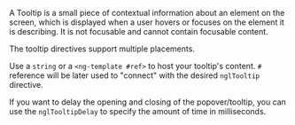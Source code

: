 A Tooltip is a small piece of contextual information about an element on the screen, which is displayed when a user hovers or focuses on the element it is describing. It is not focusable and cannot contain focusable content.

The tooltip directives support multiple placements.

Use a `string` or a `<ng-template #ref>` to host your tooltip's content. `#` reference will be later used to "connect" with the desired `nglTooltip` directive.

If you want to delay the opening and closing of the popover/tooltip, you can use the `nglTooltipDelay` to specify the amount of time in milliseconds.
